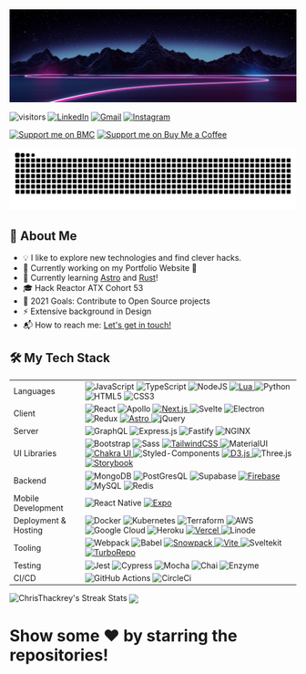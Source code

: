 <img src="https://raw.githubusercontent.com/ChrisThackrey/ChrisThackrey/main/banner.png" alt="Hi, I'm Chris 👋" title="Hi, I'm Chris 👋"/>

![visitors](https://visitor-badge-reloaded.herokuapp.com/badge?page_id=ChrisThackrey.ChrisThackrey&style=for-the-badge&color=00cf00) [<img alt="LinkedIn" src="https://img.shields.io/badge/linkedin%20-%230077B5.svg?&style=for-the-badge&logo=linkedin&logoColor=white"/>](https://www.linkedin.com/in/chris-thackrey-015/) [<img alt="Gmail" src="https://img.shields.io/badge/Gmail-D14836?style=for-the-badge&logo=gmail&logoColor=white" />](mailto:c.r.thackrey@gmail.com) [<img alt="Instagram" src="https://img.shields.io/badge/chris_thackrey%20-%23E4405F.svg?&style=for-the-badge&logo=Instagram&logoColor=white"/>](https://instagram.com/chris_thackrey)

[![Support me on BMC](https://img.shields.io/badge/Follow%20me%20on-DEV-black?style=for-the-badge)](https://dev.to/christhackrey) [![Support me on Buy Me a Coffee](https://img.shields.io/badge/Support%20me-☕-orange.svg?style=for-the-badge)](https://www.buymeacoffee.com/christhackrey)

<p align="center">
  <img src="https://raw.githubusercontent.com/ChrisThackrey/ChrisThackrey/output/github-contribution-grid-snake.svg" />
</p>

## 🚀 About Me

- 💡 I like to explore new technologies and find clever hacks.
- 🔧 Currently working on my Portfolio Website 🔧
- 🌱 Currently learning [Astro](https://astro.build/) and [Rust](https://www.rust-lang.org/)!
- :mortar_board: Hack Reactor ATX Cohort 53
- 🥅 2021 Goals: Contribute to Open Source projects
- ⚡ Extensive background in Design
- 📬 How to reach me: [Let's get in touch!](https://www.linkedin.com/in/chris-thackrey-015/)

## 🛠 My Tech Stack

<table>
  <tr>
    <td>Languages</td>
    <td>
      <img alt="JavaScript" src="https://img.shields.io/badge/javascript%20-%23323330.svg?&style=for-the-badge&logo=javascript&logoColor=%23F7DF1E"/>
      <img alt="TypeScript" src="https://img.shields.io/badge/typescript%20-%23323330.svg?&style=for-the-badge&logo=typescript&logoColor=%233178C6"/>
      <img alt="NodeJS" src="https://img.shields.io/badge/node.js%20-%2343853D.svg?&style=for-the-badge&logo=node.js&logoColor=black"/>
      <!-- <img alt="GoLang" src="https://img.shields.io/badge/go-%2300ADD8.svg?&style=for-the-badge&logo=go&logoColor=white" /> -->
      <a href="https://www.lua.org/about.html"> <img alt="Lua" src="https://img.shields.io/badge/lua-%232C2D72.svg?&style=for-the-badge&logo=lua&logoColor=white"/> </a>
      <!-- <a href="https://www.rust-lang.org/"> <img alt="RustLang" src="https://img.shields.io/badge/rust-d07f4f.svg?&style=for-the-badge&logo=rust&logoColor=white"/> </a> -->
      <!-- <img alt="Swift" src="https://img.shields.io/badge/swift-%23FA7343.svg?&style=for-the-badge&logo=swift&logoColor=white"/> -->
      <img alt="Python" src="https://img.shields.io/badge/python%20-%23323330.svg?&style=for-the-badge&logo=python&logoColor=%233776AB"/>
      <img alt="HTML5" src="https://img.shields.io/badge/html5%20-%23E34F26.svg?&style=for-the-badge&logo=html5&logoColor=white"/>
      <img alt="CSS3" src="https://img.shields.io/badge/css3%20-%231572B6.svg?&style=for-the-badge&logo=css3&logoColor=white"/>
    </td>
  </tr>

  <tr>
    <td>Client</td>
    <td>
      <img alt="React" src="https://img.shields.io/badge/react%20-%2320232a.svg?&style=for-the-badge&logo=react&logoColor=%2361DAFB"/>
      <img alt="Apollo" src="https://img.shields.io/badge/apollo graphql%20-%23311C87.svg?&style=for-the-badge&logo=apollographql&logoColor=%2361DAFB"/>
      <a href="https://nextjs.org/"> <img alt="Next.js" src="https://img.shields.io/badge/nextjs%20-%23000.svg?&style=for-the-badge&logo=nextdotjs&logoColor=white"/> </a>
      <img alt="Svelte" src="https://img.shields.io/badge/svelte%20-%23FF3E00.svg?&style=for-the-badge&logo=svelte&logoColor=white"/>
      <img alt="Electron" src="https://img.shields.io/badge/electron%20-%2347848F.svg?&style=for-the-badge&logo=electron&logoColor=white"/>
      <img alt="Redux" src="https://img.shields.io/badge/redux%20-%23593d88.svg?&style=for-the-badge&logo=redux&logoColor=white"/>
      <a href="https://astro.build/"> <img alt="Astro" src="https://img.shields.io/badge/astro%20-%23ff5d01.svg?&style=for-the-badge&logo=alacritty&logoColor=white"/> </a>
      <img alt="jQuery" src="https://img.shields.io/badge/jquery%20-%230769AD.svg?&style=for-the-badge&logo=jquery&logoColor=white"/>
    </td>
  </tr>

  <tr>
    <td>Server</td>
    <td>
      <img alt="GraphQL" src="https://img.shields.io/badge/graphql%20-%23E10098.svg?&style=for-the-badge&logo=graphql&logoColor=white"/>
      <img alt="Express.js" src="https://img.shields.io/badge/express.js%20-%23404d59.svg?&style=for-the-badge&logo=express&logoColor=white"/>
      <img alt="Fastify" src="https://img.shields.io/badge/fastify%20-%23000000.svg?&style=for-the-badge&logo=fastify&logoColor=white"/>
      <img alt="NGINX" src="https://img.shields.io/badge/nginx%20-%23009639?&style=for-the-badge&logo=nginx&logoColor=white"/>
    </td>
  </tr>

  <tr>
    <td>UI Libraries</td>
    <td>
      <img alt="Bootstrap" src="https://img.shields.io/badge/bootstrap%20-%237952B3.svg?&style=for-the-badge&logo=bootstrap&logoColor=black"/>
      <img alt="Sass" src="https://img.shields.io/badge/sass%20-17202C.svg?&style=for-the-badge&logo=sass&logoColor=%23CC6699"/>
      <a href="https://tailwindcss.com/"> <img alt="TailwindCSS" src="https://img.shields.io/badge/tailwindcss%20-%2338B2AC.svg?&style=for-the-badge&logo=tailwindcss&logoColor=%23000000"/> </a>
      <img alt="MaterialUI" src="https://img.shields.io/badge/materialui%20-%230081CB.svg?&style=for-the-badge&logo=materialui&logoColor=%23000000"/>
      <a href="https://chakra-ui.com/"> <img alt="Chakra UI" src="https://img.shields.io/badge/chakraui%20-17202C.svg?&style=for-the-badge&logo=chakraui&logoColor=%23319795"/> </a>
      <img alt="Styled-Components" src="https://img.shields.io/badge/styledcomponents%20-%23DB7093.svg?&style=for-the-badge&logo=styledcomponents&logoColor=black"/>
      <a href="https://d3js.org/"> <img alt="D3.js" src="https://img.shields.io/badge/d3%20-%23F9A03C.svg?&style=for-the-badge&logo=d3dotjs&logoColor=black"/> </a>
      <img alt="Three.js" src="https://img.shields.io/badge/three.js%20-%23000000.svg?&style=for-the-badge&logo=threedotjs&logoColor=white"/>
      <a href="https://storybook.js.org/"> <img alt="Storybook" src="https://img.shields.io/badge/storybook%20-%23FF4785.svg?&style=for-the-badge&logo=storybook&logoColor=white"/> </a>
    </td>
  </tr>

  <tr>
    <td>Backend</td>
    <td>
      <img alt="MongoDB" src ="https://img.shields.io/badge/MongoDB-%234ea94b.svg?&style=for-the-badge&logo=mongodb&logoColor=white"/>
      <img alt="PostGresQL" src="https://img.shields.io/badge/postgresql%20-%234169E1?&style=for-the-badge&logo=postgresql&logoColor=white"/>
      <img alt="Supabase" src="https://img.shields.io/badge/supabase%20-%23000?&style=for-the-badge&logo=supabase&logoColor=%233ECF8E"/>
      <a href="https://supabase.com/"> <img alt="Firebase" src="https://img.shields.io/badge/firebase%20-%23FFCA28?&style=for-the-badge&logo=firebase&logoColor=black"/> </a>
      <img alt="MySQL" src="https://img.shields.io/badge/mysql%20-%23323330?&style=for-the-badge&logo=mysql&logoColor=%234479A1"/>
      <img alt="Redis" src="https://img.shields.io/badge/redis%20-%23DC382D?&style=for-the-badge&logo=redis&logoColor=white"/>
    </td>
  </tr>

  <tr>
    <td>Mobile Development</td>
    <td>
      <img alt="React Native" src="https://img.shields.io/badge/react native%20-%2320232a.svg?&style=for-the-badge&logo=react&logoColor=%2361DAFB"/>
      <a href="https://expo.dev/"> <img alt="Expo" src="https://img.shields.io/badge/expo%20-%23404d59.svg?&style=for-the-badge&logo=expo&logoColor=%23000020"/> </a>
    </td>
  </tr>

  <tr>
    <td>Deployment & Hosting</td>
    <td>
      <img alt="Docker" src="https://img.shields.io/badge/docker%20-%232496ED.svg?&style=for-the-badge&logo=docker&logoColor=black"/>
      <img alt="Kubernetes" src="https://img.shields.io/badge/kubernetes%20-%23326ce5.svg?&style=for-the-badge&logo=kubernetes&logoColor=white"/>
      <img alt="Terraform" src="https://img.shields.io/badge/terraform%20-%235835CC.svg?&style=for-the-badge&logo=terraform&logoColor=white"/>
      <img alt="AWS" src="https://img.shields.io/badge/AWS%20-%23FF9900.svg?&style=for-the-badge&logo=amazon-aws&logoColor=black"/>
      <img alt="Google Cloud" src="https://img.shields.io/badge/google cloud%20-%234285F4.svg?&style=for-the-badge&logo=googlecloud&logoColor=white"/>
      <img alt="Heroku" src="https://img.shields.io/badge/heroku%20-%23430098.svg?&style=for-the-badge&logo=heroku&logoColor=white"/>
      <a href="https://vercel.com/home?utm_source=next-site&utm_medium=banner&utm_campaign=next-website"> <img alt="Vercel" src="https://img.shields.io/badge/vercel%20-%23000.svg?&style=for-the-badge&logo=vercel&logoColor=white"/> </a>
      <img alt="Linode" src="https://img.shields.io/badge/linode%20-%2300A95C.svg?&style=for-the-badge&logo=linode&logoColor=black"/>
    </td>
  </tr>

  <tr>
    <td>Tooling</td>
    <td>
      <img alt="Webpack" src="https://img.shields.io/badge/webpack%20-%238DD6F9.svg?&style=for-the-badge&logo=webpack&logoColor=black"/>
      <img alt="Babel" src="https://img.shields.io/badge/babel%20-%23F9DC3E.svg?&style=for-the-badge&logo=babel&logoColor=black"/>
      <a href="https://www.snowpack.dev/"> <img alt="Snowpack" src="https://img.shields.io/badge/snowpack%20-%2329B5E8.svg?&style=for-the-badge&logo=ardour&logoColor=black"/> </a>
      <a href="https://vitejs.dev/"> <img alt="Vite" src="https://img.shields.io/badge/Vite%20-%23000.svg?&style=for-the-badge&logo=vite&logoColor=%23646CFF"/> </a>
      <img alt="Sveltekit" src="https://img.shields.io/badge/sveltekit%20-%23FF3E00.svg?&style=for-the-badge&logo=svelte&logoColor=white"/>
      <a href="https://turborepo.org/"> <img alt="TurboRepo" src="https://img.shields.io/badge/turborepo%20-%23000000.svg?&style=for-the-badge&logo=turborepo&logoColor=white"/> </a>
    </td>
  </tr>

  <tr>
    <td>Testing</td>
    <td>
      <img alt="Jest" src="https://img.shields.io/badge/-jest-%23C21325?&style=for-the-badge&logo=jest&logoColor=black"/>
      <img alt="Cypress" src="https://img.shields.io/badge/cypress-%2317202C?&style=for-the-badge&logo=cypress&logoColor=white"/>
      <img alt="Mocha" src="https://img.shields.io/badge/mocha-%238D6748?&style=for-the-badge&logo=mocha&logoColor=black"/>
      <img alt="Chai" src="https://img.shields.io/badge/chai-%23A30701?&style=for-the-badge&logo=chai&logoColor=black"/>
      <img alt="Enzyme" src="https://img.shields.io/badge/enzyme-%2361DAFB?&style=for-the-badge&logo=airbnb&logoColor=%23FF5A5F"/>
    </td>
  </tr>

  <tr>
    <td>CI/CD</td>
    <td>
      <img alt="GitHub Actions" src="https://img.shields.io/badge/github-actions-%232088FF?&style=for-the-badge&logo=githubactions&logoColor=white"/>
      <img alt="CircleCi" src="https://img.shields.io/badge/circleci-%23343434?&style=for-the-badge&logo=circleci&logoColor=white"/>
    </td>
  </tr>
</table>

<img src="https://github-readme-streak-stats.herokuapp.com/?user=ChrisThackrey&theme=nightowl" alt="ChrisThackrey's Streak Stats" title="ChrisThackrey's Streak Stats"/>

<img align="center" src="https://github-readme-stats.vercel.app/api?username=ChrisThackrey&count_private=true&hide=stars&theme=nightowl" />

<!-- <img align="center" src="https://github-readme-stats.vercel.app/api/top-langs/?username=ChrisThackrey&langs_count=6&layout=compact&theme=nightowl" /> -->

<!-- <details>
  <summary>Work projects I can share</summary>

  <a href="https://link/">
    <img height="50" src="https://link/wp-content/uploads/2019/08/Logo-600x240.png">
  </a>

</details> -->

<h1>Show some  ❤️  by starring the repositories!</h1>